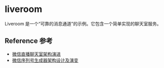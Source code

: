 # liveroom

Liveroom 是一个“可靠的消息通道”的示例。它包含一个简单实现的聊天室服务。

## Reference 参考

* [微信直播聊天室架构演进](https://mp.weixin.qq.com/s/poZo0uHl88n9TadBKUzFVA)
* [微信序列号生成器架构设计及演变](https://mp.weixin.qq.com/s/JqIJupVKUNuQYIDDxRtfqA)
